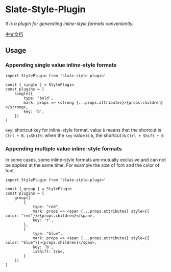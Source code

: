 # Slate-Style-Plugin

*It is a plugin for generating inline-style formats conveniently.*

[中文文档](./README-CN.md)

## Usage

### Appending single value inline-style formats

```
import StylePlugin from 'slate-style-plugin'

const { single } = StylePlugin
const plugins = [
    single({
        type: 'bold',
        mark: props => <strong {...props.attributes}>{props.children}</strong>,
        key: 'b',
    })
]
```
    
`key`: shortcut key for inline-style format, value `b` means that the shortcut is `Ctrl + B`.
`isShift`: when the `key` value is `b`, the shortcut is `Ctrl + Shift + B`

### Appending multiple value inline-style formats

In some cases, some inline-style formats are mutually exclusive and can not be applied at the same time. For example the size of font and the color of font.

```
import StylePlugin from 'slate-style-plugin'
        
const { group } = StylePlugin
const plugins = [
    group([
        {
            type: "red",
            mark: props => <span {...props.attributes} style={{  color: "red"}}>{props.children}</span>,
            key: 'r',
        },
        {
            type: "blue",
            mark: props => <span {...props.attributes} style={{  color: "blue"}}>{props.children}</span>,
            key: 'b',
            isShift: true,
        }
    ])
]
```
